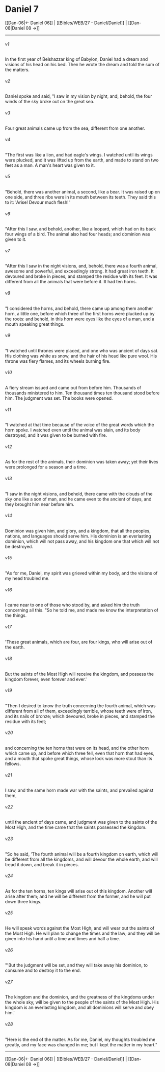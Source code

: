 # Daniel 7

[[Dan-06|← Daniel 06]] | [[Bibles/WEB/27 - Daniel/Daniel]] | [[Dan-08|Daniel 08 →]]
***



###### v1 
In the first year of Belshazzar king of Babylon, Daniel had a dream and visions of his head on his bed. Then he wrote the dream and told the sum of the matters. 

###### v2 
Daniel spoke and said, "I saw in my vision by night, and, behold, the four winds of the sky broke out on the great sea. 

###### v3 
Four great animals came up from the sea, different from one another. 

###### v4 
"The first was like a lion, and had eagle's wings. I watched until its wings were plucked, and it was lifted up from the earth, and made to stand on two feet as a man. A man's heart was given to it. 

###### v5 
"Behold, there was another animal, a second, like a bear. It was raised up on one side, and three ribs were in its mouth between its teeth. They said this to it: 'Arise! Devour much flesh!' 

###### v6 
"After this I saw, and behold, another, like a leopard, which had on its back four wings of a bird. The animal also had four heads; and dominion was given to it. 

###### v7 
"After this I saw in the night visions, and, behold, there was a fourth animal, awesome and powerful, and exceedingly strong. It had great iron teeth. It devoured and broke in pieces, and stamped the residue with its feet. It was different from all the animals that were before it. It had ten horns. 

###### v8 
"I considered the horns, and behold, there came up among them another horn, a little one, before which three of the first horns were plucked up by the roots: and behold, in this horn were eyes like the eyes of a man, and a mouth speaking great things. 

###### v9 
"I watched until thrones were placed, and one who was ancient of days sat. His clothing was white as snow, and the hair of his head like pure wool. His throne was fiery flames, and its wheels burning fire. 

###### v10 
A fiery stream issued and came out from before him. Thousands of thousands ministered to him. Ten thousand times ten thousand stood before him. The judgment was set. The books were opened. 

###### v11 
"I watched at that time because of the voice of the great words which the horn spoke. I watched even until the animal was slain, and its body destroyed, and it was given to be burned with fire. 

###### v12 
As for the rest of the animals, their dominion was taken away; yet their lives were prolonged for a season and a time. 

###### v13 
"I saw in the night visions, and behold, there came with the clouds of the sky one like a son of man, and he came even to the ancient of days, and they brought him near before him. 

###### v14 
Dominion was given him, and glory, and a kingdom, that all the peoples, nations, and languages should serve him. His dominion is an everlasting dominion, which will not pass away, and his kingdom one that which will not be destroyed. 

###### v15 
"As for me, Daniel, my spirit was grieved within my body, and the visions of my head troubled me. 

###### v16 
I came near to one of those who stood by, and asked him the truth concerning all this. "So he told me, and made me know the interpretation of the things. 

###### v17 
'These great animals, which are four, are four kings, who will arise out of the earth. 

###### v18 
But the saints of the Most High will receive the kingdom, and possess the kingdom forever, even forever and ever.' 

###### v19 
"Then I desired to know the truth concerning the fourth animal, which was different from all of them, exceedingly terrible, whose teeth were of iron, and its nails of bronze; which devoured, broke in pieces, and stamped the residue with its feet; 

###### v20 
and concerning the ten horns that were on its head, and the other horn which came up, and before which three fell, even that horn that had eyes, and a mouth that spoke great things, whose look was more stout than its fellows. 

###### v21 
I saw, and the same horn made war with the saints, and prevailed against them, 

###### v22 
until the ancient of days came, and judgment was given to the saints of the Most High, and the time came that the saints possessed the kingdom. 

###### v23 
"So he said, 'The fourth animal will be a fourth kingdom on earth, which will be different from all the kingdoms, and will devour the whole earth, and will tread it down, and break it in pieces. 

###### v24 
As for the ten horns, ten kings will arise out of this kingdom. Another will arise after them; and he will be different from the former, and he will put down three kings. 

###### v25 
He will speak words against the Most High, and will wear out the saints of the Most High. He will plan to change the times and the law; and they will be given into his hand until a time and times and half a time. 

###### v26 
"'But the judgment will be set, and they will take away his dominion, to consume and to destroy it to the end. 

###### v27 
The kingdom and the dominion, and the greatness of the kingdoms under the whole sky, will be given to the people of the saints of the Most High. His kingdom is an everlasting kingdom, and all dominions will serve and obey him.' 

###### v28 
"Here is the end of the matter. As for me, Daniel, my thoughts troubled me greatly, and my face was changed in me; but I kept the matter in my heart."

***
[[Dan-06|← Daniel 06]] | [[Bibles/WEB/27 - Daniel/Daniel]] | [[Dan-08|Daniel 08 →]]
